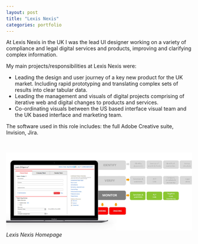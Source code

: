 ```yaml
---
layout: post
title: "Lexis Nexis"
categories: portfolio
---
```


At Lexis Nexis in the UK I was the lead UI designer working on a variety of compliance and legal digital services and products, improving and clarifying complex information.

My main projects/responsibilities at Lexis Nexis were:

* Leading the design and user journey of a key new product for the UK market. Including rapid prototyping and translating complex sets of results into clear tabular data.
* Leading the management and visuals of digital projects comprising of iterative web and digital changes to products and services.
* Co-ordinating visuals between the US based interface visual team and the UK based interface and marketing team.

The software used in this role includes: the full Adobe Creative suite, Invision, Jira.


<br />

![Lexis Nexis Homepage](https://github.com/Erioldoesdesign/erioldoesdesign.github.io/blob/master/images/LexisNexis-1.jpeg?raw=true "Lexis Nexis Homepage")
*Lexis Nexis Homepage*



